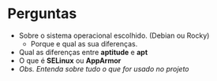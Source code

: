 # Perguntas


- Sobre o sistema operacional escolhido. (Debian ou Rocky)
  - Porque e qual as sua diferenças.
- Qual as diferenças  entre  **aptitude**  e **apt**
- O  que  é  **SELinux**  ou  **AppArmor**
- *Obs. Entenda sobre tudo o que for usado no projeto*
